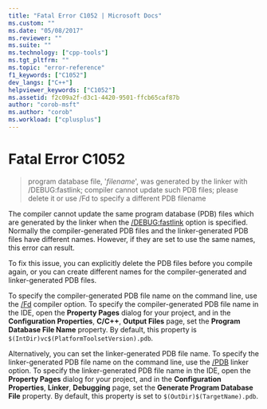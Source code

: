 ```yaml
---
title: "Fatal Error C1052 | Microsoft Docs"
ms.custom: ""
ms.date: "05/08/2017"
ms.reviewer: ""
ms.suite: ""
ms.technology: ["cpp-tools"]
ms.tgt_pltfrm: ""
ms.topic: "error-reference"
f1_keywords: ["C1052"]
dev_langs: ["C++"]
helpviewer_keywords: ["C1052"]
ms.assetid: f2c09a2f-d3c1-4420-9501-ffcb65caf87b
author: "corob-msft"
ms.author: "corob"
ms.workload: ["cplusplus"]
---
```

# Fatal Error C1052

> program database file, '*filename*', was generated by the linker with /DEBUG:fastlink; compiler cannot update such PDB files; please delete it or use /Fd to specify a different PDB filename

The compiler cannot update the same program database (PDB) files which are generated by the linker when the [/DEBUG:fastlink](../../build/reference/debug-generate-debug-info.md) option is specified. Normally the compiler-generated PDB files and the linker-generated PDB files have different names. However, if they are set to use the same names, this error can result.

To fix this issue, you can explicitly delete the PDB files before you compile again, or you can create different names for the compiler-generated and linker-generated PDB files.

To specify the compiler-generated PDB file name on the command line, use the [/Fd](../../build/reference/fd-program-database-file-name.md) compiler option. To specify the compiler-generated PDB file name in the IDE, open the **Property Pages** dialog for your project, and in the **Configuration Properties**, **C/C++**, **Output Files** page, set the **Program Database File Name** property. By default, this property is `$(IntDir)vc$(PlatformToolsetVersion).pdb`.

Alternatively, you can set the linker-generated PDB file name. To specify the linker-generated PDB file name on the command line, use the [/PDB](../../build/reference/pdb-use-program-database.md) linker option. To specify the linker-generated PDB file name in the IDE, open the **Property Pages** dialog for your project, and in the **Configuration Properties**, **Linker**, **Debugging** page, set the **Generate Program Database File** property. By default, this property is set to `$(OutDir)$(TargetName).pdb`.
